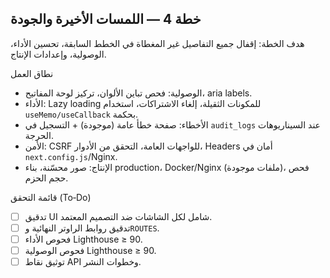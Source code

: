 ## خطة 4 — اللمسات الأخيرة والجودة

هدف الخطة: إقفال جميع التفاصيل غير المغطاة في الخطط السابقة، تحسين الأداء، الوصولية، وإعدادات الإنتاج.

نطاق العمل

- الوصولية: فحص تباين الألوان، تركيز لوحة المفاتيح، aria labels.
- الأداء: Lazy loading للمكونات الثقيلة، إلغاء الاشتراكات، استخدام `useMemo/useCallback` بحكمة.
- الأخطاء: صفحة خطأ عامة (موجودة) + التسجيل في `audit_logs` عند السيناريوهات الحرجة.
- الأمن: CSRF للواجهات العامة، التحقق من الأدوار، Headers أمان في `next.config.js`/Nginx.
- الإنتاج: صور محسّنة، بناء production، Docker/Nginx (ملفات موجودة)، فحص حجم الحزم.

قائمة التحقق (To‑Do)

- [ ] تدقيق UI شامل لكل الشاشات ضد التصميم المعتمد.
- [ ] تدقيق روابط الراوتر النهائية و`ROUTES`.
- [ ] فحوص الأداء Lighthouse ≥ 90.
- [ ] فحوص الوصولية Lighthouse ≥ 90.
- [ ] توثيق نقاط API وخطوات النشر.

